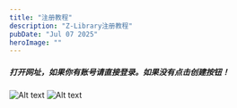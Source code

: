 ```yaml
---
title: "注册教程"
description: "Z-Library注册教程"
pubDate: "Jul 07 2025"
heroImage: ""
---
```


<h5>打开网址，如果你有账号请直接登录。如果没有点击创建按钮！</h5>

![Alt text](/fff-2048x850.webp)
![Alt text](/c265f6d2-a346-4185-a529-64eaceb111d6-2048x1050.webp)

